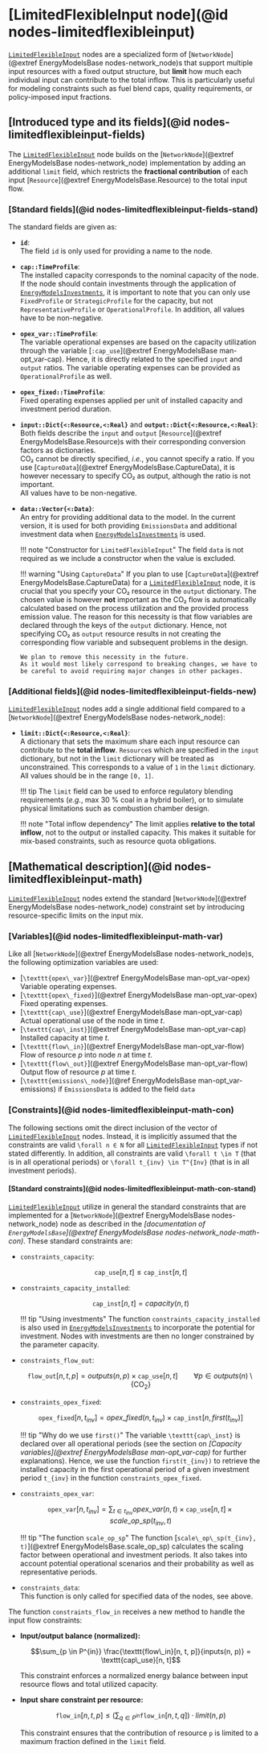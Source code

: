 # [LimitedFlexibleInput node](@id nodes-limitedflexibleinput)

[`LimitedFlexibleInput`](@ref) nodes are a specialized form of [`NetworkNode`](@extref EnergyModelsBase nodes-network_node)s that support multiple input resources with a fixed output structure, but **limit** how much each individual input can contribute to the total inflow.
This is particularly useful for modeling constraints such as fuel blend caps, quality requirements, or policy-imposed input fractions.

## [Introduced type and its fields](@id nodes-limitedflexibleinput-fields)

The [`LimitedFlexibleInput`](@ref) node builds on the [`NetworkNode`](@extref EnergyModelsBase nodes-network_node) implementation by adding an additional `limit` field, which restricts the **fractional contribution** of each input [`Resource`](@extref EnergyModelsBase.Resource) to the total input flow.

### [Standard fields](@id nodes-limitedflexibleinput-fields-stand)

The standard fields are given as:

- **`id`**:\
  The field `id` is only used for providing a name to the node.
- **`cap::TimeProfile`**:\
  The installed capacity corresponds to the nominal capacity of the node.\
  If the node should contain investments through the application of [`EnergyModelsInvestments`](https://energymodelsx.github.io/EnergyModelsInvestments.jl/), it is important to note that you can only use `FixedProfile` or `StrategicProfile` for the capacity, but not `RepresentativeProfile` or `OperationalProfile`.
  In addition, all values have to be non-negative.
- **`opex_var::TimeProfile`**:\
  The variable operational expenses are based on the capacity utilization through the variable [`:cap_use`](@extref EnergyModelsBase man-opt_var-cap).
  Hence, it is directly related to the specified `input` and `output` ratios.
  The variable operating expenses can be provided as `OperationalProfile` as well.
- **`opex_fixed::TimeProfile`**:\
  Fixed operating expenses applied per unit of installed capacity and investment period duration.
- **`input::Dict{<:Resource,<:Real}`** and **`output::Dict{<:Resource,<:Real}`**:\
  Both fields describe the `input` and `output` [`Resource`](@extref EnergyModelsBase.Resource)s with their corresponding conversion factors as dictionaries.\
  CO₂ cannot be directly specified, *i.e.*, you cannot specify a ratio.
  If you use [`CaptureData`](@extref EnergyModelsBase.CaptureData), it is however necessary to specify CO₂ as output, although the ratio is not important.\
  All values have to be non-negative.
- **`data::Vector{<:Data}`**:\
  An entry for providing additional data to the model.
  In the current version, it is used for both providing `EmissionsData` and additional investment data when [`EnergyModelsInvestments`](https://energymodelsx.github.io/EnergyModelsInvestments.jl/) is used.

  !!! note "Constructor for `LimitedFlexibleInput`"
      The field `data` is not required as we include a constructor when the value is excluded.

  !!! warning "Using `CaptureData`"
      If you plan to use [`CaptureData`](@extref EnergyModelsBase.CaptureData) for a [`LimitedFlexibleInput`](@ref) node, it is crucial that you specify your CO₂ resource in the `output` dictionary.
      The chosen value is however **not** important as the CO₂ flow is automatically calculated based on the process utilization and the provided process emission value.
      The reason for this necessity is that flow variables are declared through the keys of the `output` dictionary.
      Hence, not specifying CO₂ as `output` resource results in not creating the corresponding flow variable and subsequent problems in the design.

      We plan to remove this necessity in the future.
      As it would most likely correspond to breaking changes, we have to be careful to avoid requiring major changes in other packages.

### [Additional fields](@id nodes-limitedflexibleinput-fields-new)

[`LimitedFlexibleInput`](@ref) nodes add a single additional field compared to a [`NetworkNode`](@extref EnergyModelsBase nodes-network_node):

- **`limit::Dict{<:Resource,<:Real}`**:\
  A dictionary that sets the maximum share each input resource can contribute to the **total inflow**.
  `Resource`s which are specified in the `input` dictionary, but not in the `limit` dictionary will be treated as unconstrained.
  This corresponds to a value of ``1`` in the `limit` dictionary.
  All values should be in the range ``[0, 1]``.

  !!! tip
      The `limit` field can be used to enforce regulatory blending requirements (*e.g.*, max 30 % coal in a hybrid boiler), or to simulate physical limitations such as combustion chamber design.

  !!! note "Total inflow dependency"
      The limit applies **relative to the total inflow**, not to the output or installed capacity.
      This makes it suitable for mix-based constraints, such as resource quota obligations.

## [Mathematical description](@id nodes-limitedflexibleinput-math)

[`LimitedFlexibleInput`](@ref) nodes extend the standard [`NetworkNode`](@extref EnergyModelsBase nodes-network_node) constraint set by introducing resource-specific limits on the input mix.

### [Variables](@id nodes-limitedflexibleinput-math-var)

Like all [`NetworkNode`](@extref EnergyModelsBase nodes-network_node)s, the following optimization variables are used:

- [``\texttt{opex\_var}``](@extref EnergyModelsBase man-opt_var-opex) \
  Variable operating expenses.
- [``\texttt{opex\_fixed}``](@extref EnergyModelsBase man-opt_var-opex) \
  Fixed operating expenses.
- [``\texttt{cap\_use}``](@extref EnergyModelsBase man-opt_var-cap) \
  Actual operational use of the node in time $t$.
- [``\texttt{cap\_inst}``](@extref EnergyModelsBase man-opt_var-cap) \
  Installed capacity at time $t$.
- [``\texttt{flow\_in}``](@extref EnergyModelsBase man-opt_var-flow) \
  Flow of resource $p$ into node $n$ at time $t$.
- [``\texttt{flow\_out}``](@extref EnergyModelsBase man-opt_var-flow) \
  Output flow of resource $p$ at time $t$.
- [``\texttt{emissions\_node}``](@ref EnergyModelsBase man-opt_var-emissions) if `EmissionsData` is added to the field `data`

### [Constraints](@id nodes-limitedflexibleinput-math-con)

The following sections omit the direct inclusion of the vector of [`LimitedFlexibleInput`](@ref) nodes.
Instead, it is implicitly assumed that the constraints are valid ``\forall n ∈ N`` for all [`LimitedFlexibleInput`](@ref) types if not stated differently.
In addition, all constraints are valid ``\forall t \in T`` (that is in all operational periods) or ``\forall t_{inv} \in T^{Inv}`` (that is in all investment periods).

#### [Standard constraints](@id nodes-limitedflexibleinput-math-con-stand)

[`LimitedFlexibleInput`](@ref) utilize in general the standard constraints that are implemented for a [`NetworkNode`](@extref EnergyModelsBase nodes-network_node) node as described in the *[documentation of `EnergyModelsBase`](@extref EnergyModelsBase nodes-network_node-math-con)*.
These standard constraints are:

- `constraints_capacity`:

  ```math
  \texttt{cap\_use}[n, t] \leq \texttt{cap\_inst}[n, t]
  ```

- `constraints_capacity_installed`:

  ```math
  \texttt{cap\_inst}[n, t] = capacity(n, t)
  ```

  !!! tip "Using investments"
      The function `constraints_capacity_installed` is also used in [`EnergyModelsInvestments`](https://energymodelsx.github.io/EnergyModelsInvestments.jl/) to incorporate the potential for investment.
      Nodes with investments are then no longer constrained by the parameter capacity.

- `constraints_flow_out`:

  ```math
  \texttt{flow\_out}[n, t, p] =
  outputs(n, p) \times \texttt{cap\_use}[n, t]
  \qquad \forall p \in outputs(n) \setminus \{\text{CO}_2\}
  ```

- `constraints_opex_fixed`:

  ```math
  \texttt{opex\_fixed}[n, t_{inv}] = opex\_fixed(n, t_{inv}) \times \texttt{cap\_inst}[n, first(t_{inv})]
  ```

  !!! tip "Why do we use `first()`"
      The variable ``\texttt{cap\_inst}`` is declared over all operational periods (see the section on *[Capacity variables](@extref EnergyModelsBase man-opt_var-cap)* for further explanations).
      Hence, we use the function ``first(t_{inv})`` to retrieve the installed capacity in the first operational period of a given investment period ``t_{inv}`` in the function `constraints_opex_fixed`.

- `constraints_opex_var`:

  ```math
  \texttt{opex\_var}[n, t_{inv}] = \sum_{t \in t_{inv}} opex\_var(n, t) \times \texttt{cap\_use}[n, t] \times scale\_op\_sp(t_{inv}, t)
  ```

  !!! tip "The function `scale_op_sp`"
      The function [``scale\_op\_sp(t_{inv}, t)``](@extref EnergyModelsBase.scale_op_sp) calculates the scaling factor between operational and investment periods.
      It also takes into account potential operational scenarios and their probability as well as representative periods.

- `constraints_data`:\
  This function is only called for specified data of the nodes, see above.

The function `constraints_flow_in` receives a new method to handle the input flow constraints:

- **Input/output balance (normalized):**

  ```math
  \sum_{p \in P^{in}} \frac{\texttt{flow\_in}[n, t, p]}{inputs(n, p)} =
  \texttt{cap\_use}[n, t]
  ```

  This constraint enforces a normalized energy balance between input resource flows and total utilized capacity.

- **Input share constraint per resource:**

  ```math
  \texttt{flow\_in}[n, t, p] \leq
  \left(\sum_{q \in P^{in}} \texttt{flow\_in}[n, t, q]\right) \cdot limit(n, p)
  ```

  This constraint ensures that the contribution of resource ``p`` is limited to a maximum fraction defined in the `limit` field.
